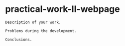 # practical-work-II-webpage



    Description of your work.

    Problems during the development.

    Conclusions.
